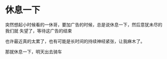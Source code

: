 # 休息一下

突然想起小时候看的一休哥，要加广告的时候，总是说休息一下，然后意犹未尽的我们就
失望了，等待这广告的结束

也许最近真的太累了，也有可能是长时间的持续神经紧张，让我麻木了。

那就休息一下，明天出去骑车







